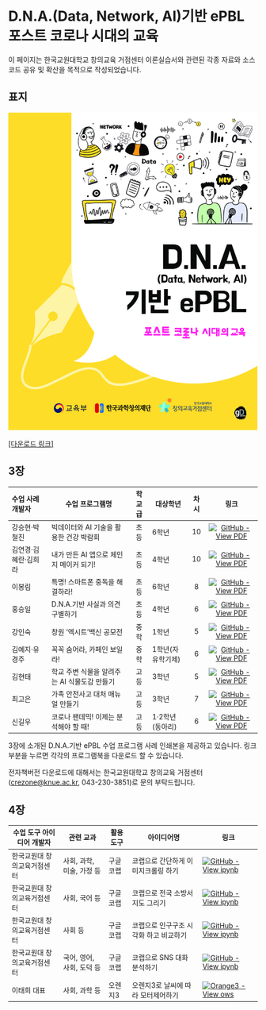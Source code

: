 # D.N.A.(Data, Network, AI)기반 ePBL 포스트 코로나 시대의 교육

이 페이지는 한국교원대학교 창의교육 거점센터 이론실습서와 관련된 각종 자료와 소스코드 공유 및 확산을 목적으로 작성되었습니다.



## 표지

![이론서표지.png](https://github.com/anespart1/crezone_ebooks/blob/main/%EC%9D%B4%EB%A1%A0%EC%84%9C%ED%91%9C%EC%A7%80.png?raw=true "하단에 링크를 누르면 다운로드 가능합니다")

[[다운로드 링크]](https://drive.google.com/file/d/13iupjVvY8JZIKxTg77N2Pqyi3erNzc6Q/view?usp=sharing)

## 3장

| 수업 사례 개발자     | 수업 프로그램명                              | 학교급 | 대상학년          | 차시 |                             링크                             |
| :------------------- | -------------------------------------------- | :----: | ----------------- | :--: | :----------------------------------------------------------: |
| 강승현·박철진        | 빅데이터와 AI 기술을 활용한 건강 박람회      |  초등  | 6학년             |  10  | [![GitHub - View PDF](https://img.shields.io/static/v1?label=GitHub&message=View+PDF&color=blue&logo=github)](https://github.com/anespart1/crezone_ebooks/blob/main/%EB%B9%85%EB%8D%B0%EC%9D%B4%ED%84%B0%EC%99%80AI%EA%B8%B0%EC%88%A0%EC%9D%84%ED%99%9C%EC%9A%A9%ED%95%9C%EA%B1%B4%EA%B0%95%EB%B0%95%EB%9E%8C%ED%9A%8C.pdf "빅데이터와 AI 기술을 활용한 건강 박람회") |
| 김연경·김혜란·김희라 | 내가 만든 AI 앱으로 체인지 메이커 되기!      |  초등  | 4학년             |  10  | [![GitHub - View PDF](https://img.shields.io/static/v1?label=GitHub&message=View+PDF&color=blue&logo=github)](https://github.com/anespart1/crezone_ebooks/blob/main/%EB%82%B4%EA%B0%80%EB%A7%8C%EB%93%A0%EC%84%A0%ED%95%9CAI%EC%95%B1%EC%9C%BC%EB%A1%9C%EC%B2%B4%EC%9D%B8%EC%A7%80%EB%A9%94%EC%9D%B4%EC%BB%A4%EB%90%98%EA%B8%B0!.pdf "내가 만든 AI 앱으로 체인지 메이커 되기!") |
| 이봉림               | 특명! 스마트폰 중독을 해결하라!              |  초등  | 6학년             |  8   | [![GitHub - View PDF](https://img.shields.io/static/v1?label=GitHub&message=View+PDF&color=blue&logo=github)](https://github.com/anespart1/crezone_ebooks/blob/main/%ED%8A%B9%EB%AA%85!%20%EC%8A%A4%EB%A7%88%ED%8A%B8%ED%8F%B0%20%EC%A4%91%EB%8F%85%EC%9D%84%20%ED%95%B4%EA%B2%B0%ED%95%98%EB%9D%BC!.pdf "특명! 스마트폰 중독을 해결하라!") |
| 홍승일               | D.N.A.기반 사실과 의견 구별하기              |  초등  | 4학년             |  6   | [![GitHub - View PDF](https://img.shields.io/static/v1?label=GitHub&message=View+PDF&color=blue&logo=github)](https://github.com/anespart1/crezone_ebooks/blob/main/DNA%EA%B8%B0%EB%B0%98%EC%82%AC%EC%8B%A4%EA%B3%BC%EC%9D%98%EA%B2%AC%EA%B5%AC%EB%B3%84%ED%95%98%EA%B8%B0.pdf "D.N.A.기반 사실과 의견 구별하기") |
| 강인숙               | 창원 ‘엑시트’백신 공모전                     |  중학  | 1학년             |  5   | [![GitHub - View PDF](https://img.shields.io/static/v1?label=GitHub&message=View+PDF&color=green&logo=github)](https://github.com/anespart1/crezone_ebooks/blob/main/%EC%B0%BD%EC%9B%90%EC%97%91%EC%8B%9C%ED%8A%B8%EB%B0%B1%EC%8B%A0%EA%B3%B5%EB%AA%A8%EC%A0%84.pdf "창원 ‘엑시트’백신 공모전") |
| 김예지·유경주        | 꼭꼭 숨어라, 카페인 보일라!                  |  중학  | 1학년(자유학기제) |  6   | [![GitHub - View PDF](https://img.shields.io/static/v1?label=GitHub&message=View+PDF&color=green&logo=github)](https://github.com/anespart1/crezone_ebooks/blob/main/%EA%BC%AD%EA%BC%AD%EC%88%A8%EC%96%B4%EB%9D%BC%2C%EC%B9%B4%ED%8E%98%EC%9D%B8%EB%B3%B4%EC%9D%BC%EB%9D%BC!.pdf "꼭꼭 숨어라, 카페인 보일라!") |
| 김현태               | 학교 주변 식물을 알려주는 AI 식물도감 만들기 |  고등  | 3학년             |  5   | [![GitHub - View PDF](https://img.shields.io/static/v1?label=GitHub&message=View+PDF&color=orange&logo=github)](https://github.com/anespart1/crezone_ebooks/blob/main/%ED%95%99%EA%B5%90%EC%A3%BC%EB%B3%80%EC%8B%9D%EB%AC%BC%EC%9D%84%EC%95%8C%EB%A0%A4%EC%A3%BC%EB%8A%94AI%EC%8B%9D%EB%AC%BC%EB%8F%84%EA%B0%90%EB%A7%8C%EB%93%A4%EA%B8%B0.pdf "학교 주변 식물을 알려주는 AI 식물도감 만들기") |
| 최고은               | 가족 안전사고 대처 매뉴얼 만들기             |  고등  | 3학년             |  7   | [![GitHub - View PDF](https://img.shields.io/static/v1?label=GitHub&message=View+PDF&color=orange&logo=github)](https://github.com/anespart1/crezone_ebooks/blob/main/%EA%B0%80%EC%A1%B1%EC%95%88%EC%A0%84%EC%82%AC%EA%B3%A0%EB%8C%80%EC%B2%98%EB%A7%A4%EB%89%B4%EC%96%BC%EB%A7%8C%EB%93%A4%EA%B8%B0.pdf "가족 안전사고 대처 매뉴얼 만들기") |
| 신길우               | 코로나 팬데믹! 이제는 분석해야 할 때!        |  고등  | 1·2학년(동아리)   |  6   | [![GitHub - View PDF](https://img.shields.io/static/v1?label=GitHub&message=View+PDF&color=orange&logo=github)](https://github.com/anespart1/crezone_ebooks/blob/main/%EA%B3%A0%EB%93%B1_%EC%BD%94%EB%A1%9C%EB%82%98%ED%8C%AC%EB%8D%B0%EB%AF%B9!%EC%9D%B4%EC%A0%9C%EB%8A%94%EB%B6%84%EC%84%9D%ED%95%B4%EC%95%BC%ED%95%A0%EB%95%8C!.pdf "코로나 팬데믹! 이제는 분석해야 할 때!") |

3장에 소개된  D.N.A.기반 ePBL 수업 프로그램 사례 인쇄본을 제공하고 있습니다. 링크 부분을 누르면 각각의 프로그램북을 다운로드 할 수 있습니다.

전자책버전 다운로드에 대해서는 한국교원대학교 창의교육 거점센터([crezone@knue.ac.kr](), 043-230-3851)로 문의 부탁드립니다.



## 4장

| 수업 도구 아이디어 개발자   | 관련 교과                 | 활용 도구 | 아이디어명                             | 링크                                                         |
| --------------------------- | ------------------------- | --------- | -------------------------------------- | ------------------------------------------------------------ |
| 한국교원대 창의교육거점센터 | 사회, 과학, 미술, 가정 등 | 구글 코랩 | 코랩으로 간단하게 이미지크롤링 하기    | [![GitHub - View ipynb](https://img.shields.io/static/v1?label=GitHub&message=View+ipynb&color=lightgrey&logo=github)](https://github.com/anespart1/educationuse/blob/main/%ED%8B%B0%EC%B2%98%EB%B8%94%EB%A8%B8%EC%8B%A0%ED%99%9C%EC%9A%A9%EC%9D%84_%EC%9C%84%ED%95%9C_%EC%9D%B4%EB%AF%B8%EC%A7%80%ED%81%AC%EB%A1%A4%EB%9F%AC.ipynb "코랩으로 간단하게 이미지크롤링 하기") |
| 한국교원대 창의교육거점센터 | 사회, 국어 등             | 구글 코랩 | 코랩으로 전국 소방서 지도 그리기       | [![GitHub - View ipynb](https://img.shields.io/static/v1?label=GitHub&message=View+ipynb&color=lightgrey&logo=github)](https://github.com/anespart1/educationuse/blob/main/%EB%8D%B0%EC%9D%B4%ED%84%B0%EB%A5%BC_%EA%B0%80%EC%A0%B8%EC%99%80_%EB%B0%80%EB%8F%84%EC%A7%80%EB%8F%84(Heatmap)_%EA%B7%B8%EB%A6%AC%EA%B8%B0_20210901.ipynb "코랩으로 전국 소방서 지도 그리기") |
| 한국교원대 창의교육거점센터 | 사회 등                   | 구글 코랩 | 코랩으로 인구구조 시각화 하고 비교하기 | [![GitHub - View ipynb](https://img.shields.io/static/v1?label=GitHub&message=View+ipynb&color=lightgrey&logo=github)](https://github.com/anespart1/educationuse/blob/main/%EC%9D%B8%EA%B5%AC%EB%8D%B0%EC%9D%B4%ED%84%B0%EC%8B%9C%EA%B0%81%ED%99%94_%EC%A7%80%EC%97%AD%EC%9D%B8%EA%B5%AC%EA%B5%AC%EC%A1%B0%EB%B9%84%EA%B5%90_%EC%B5%9C%EC%A2%85_20210824.ipynb "코랩으로 인구구조 시각화하고 비교하기") |
| 한국교원대 창의교육거점센터 | 국어, 영어, 사회, 도덕 등 | 구글 코랩 | 코랩으로 SNS 대화 분석하기             | [![GitHub - View ipynb](https://img.shields.io/static/v1?label=GitHub&message=View+ipynb&color=lightgrey&logo=github)](https://github.com/anespart1/educationuse/blob/main/%EC%B9%B4%ED%86%A1%EB%8C%80%ED%99%94%EB%82%B4%EC%97%AD%EC%9C%BC%EB%A1%9C_%EC%82%B4%ED%8E%B4%EB%B3%B4%EB%8A%94_%EC%9A%B0%EB%A6%AC%EC%9D%98_%EC%96%B8%EC%96%B4%EC%82%AC%EC%9A%A9%EC%8B%A4%ED%83%9C_20210906.ipynb "코랩으로 SNS 대화 분석하기") |
| 이태희 대표                 | 사회, 과학 등             | 오렌지3   | 오렌지3로 날씨에 따라 모터제어하기     | [![Orange3 - View ows](https://img.shields.io/static/v1?label=Orange3&message=View+ows&color=FF5F1F&logo=github)](https://raw.githubusercontent.com/anespart1/educationuse/main/iot_temperature_modified.ows "오렌지3로 날씨에 따라 모터제어하기") |
